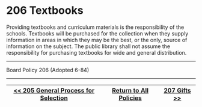 # 206 Textbooks

Providing textbooks and curriculum materials is the responsibility of the schools. Textbooks will be purchased for the collection when they supply information in areas in which they may be the best, or the only, source of information on the subject. The public library shall not assume the responsibility for purchasing textbooks for wide and general distribution.

---

Board Policy 206 (Adopted 6-84)

---
[<< 205 General Process for Selection](/policies/200-collection-development/205.md) | [Return to All Policies](/policies/) | [207 Gifts >>](/policies/200-collection-development/207.md)
--- | --- | ---

